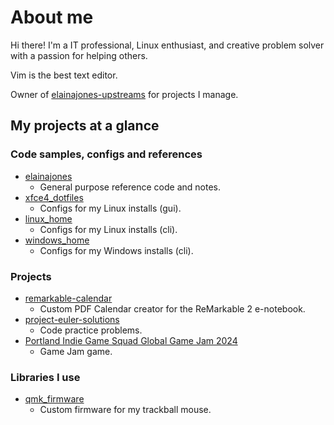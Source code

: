 # About me

Hi there! I'm a IT professional, Linux enthusiast, and creative problem solver with a passion for helping others.

Vim is the best text editor.

Owner of [elainajones-upstreams](https://github.com/elainajones-upstreams) for projects I manage.

## My projects at a glance

### Code samples, configs and references

- [elainajones](https://github.com/elainajones/elainajones)
    - General purpose reference code and notes.
- [xfce4_dotfiles](https://github.com/elainajones/xfce4_dotfiles)
    - Configs for my Linux installs (gui).
- [linux_home](https://github.com/elainajones/linux_home)
    - Configs for my Linux installs (cli).
- [windows_home](https://github.com/elainajones/windows_home)
    - Configs for my Windows installs (cli).

### Projects

- [remarkable-calendar](https://github.com/elainajones/remarkable-calendar)
    - Custom PDF Calendar creator for the ReMarkable 2 e-notebook.
- [project-euler-solutions](https://github.com/elainajones/project-euler-solutions)
    - Code practice problems.
- [Portland Indie Game Squad Global Game Jam 2024](https://github.com/elainajones-upstreams/2024-pigs-ggj)
    - Game Jam game.

### Libraries I use

- [qmk_firmware](https://github.com/elainajones/qmk_firmware)
    - Custom firmware for my trackball mouse.

